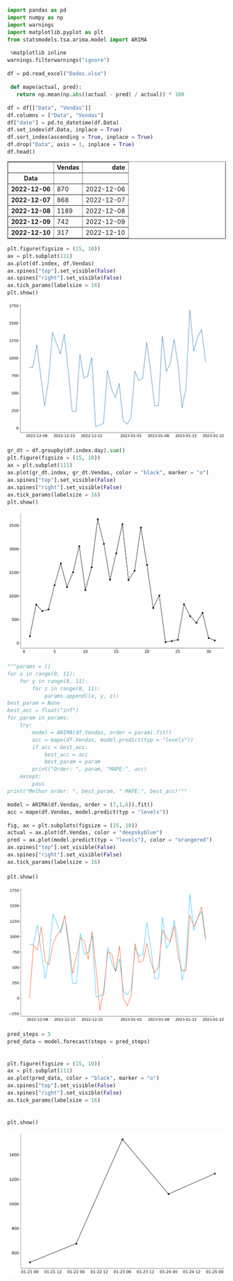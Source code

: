 ```python
import pandas as pd
import numpy as np
import warnings
import matplotlib.pyplot as plt
from statsmodels.tsa.arima.model import ARIMA
```


```python
 %matplotlib inline
warnings.filterwarnings("ignore")
```


```python
df = pd.read_excel("Dados.xlsx")
```


```python
 def mape(actual, pred):
   return np.mean(np.abs((actual - pred) / actual)) * 100
```


```python
df = df[["Data", "Vendas"]]
df.columns = ["Data", "Vendas"]
df["date"] = pd.to_datetime(df.Data)
df.set_index(df.Data, inplace = True)
df.sort_index(ascending = True, inplace = True)
df.drop("Data", axis = 1, inplace = True)
df.head()
```




<div>
<table border="1" class="dataframe">
  <thead>
    <tr style="text-align: right;">
      <th></th>
      <th>Vendas</th>
      <th>date</th>
    </tr>
    <tr>
      <th>Data</th>
      <th></th>
      <th></th>
    </tr>
  </thead>
  <tbody>
    <tr>
      <th>2022-12-06</th>
      <td>870</td>
      <td>2022-12-06</td>
    </tr>
    <tr>
      <th>2022-12-07</th>
      <td>868</td>
      <td>2022-12-07</td>
    </tr>
    <tr>
      <th>2022-12-08</th>
      <td>1189</td>
      <td>2022-12-08</td>
    </tr>
    <tr>
      <th>2022-12-09</th>
      <td>742</td>
      <td>2022-12-09</td>
    </tr>
    <tr>
      <th>2022-12-10</th>
      <td>317</td>
      <td>2022-12-10</td>
    </tr>
  </tbody>
</table>
</div>




```python
plt.figure(figsize = (15, 10))
ax = plt.subplot(111)
ax.plot(df.index, df.Vendas)
ax.spines["top"].set_visible(False)
ax.spines["right"].set_visible(False)
ax.tick_params(labelsize = 16)
plt.show()
```


    
![png](README_files/README_11_0.png)
    



```python
gr_dt = df.groupby(df.index.day).sum()
plt.figure(figsize = (15, 10))
ax = plt.subplot(111)
ax.plot(gr_dt.index, gr_dt.Vendas, color = "black", marker = "o")
ax.spines["top"].set_visible(False)
ax.spines["right"].set_visible(False)
ax.tick_params(labelsize = 16)
plt.show()
```


    
![png](README_files/README_12_0.png)
    



```python
"""params = []
for x in range(0, 11):
    for y in range(0, 11):
        for z in range(0, 11):
            params.append((x, y, z))
best_param = None
best_acc = float("inf")
for param in params:
    try:
        model = ARIMA(df.Vendas, order = param).fit()
        acc = mape(df.Vendas, model.predict(typ = "levels"))
        if acc < best_acc:
            best_acc = acc
            best_param = param
        print("Order: ", param, "MAPE:", acc)
    except: 
        pass
print("Melhor order: ", best_param, " MAPE:", best_acc)"""
```




```python
model = ARIMA(df.Vendas, order = (7,1,6)).fit()
acc = mape(df.Vendas, model.predict(typ = "levels"))
```


```python
fig, ax = plt.subplots(figsize = (15, 10))
actual = ax.plot(df.Vendas, color = "deepskyblue")
pred = ax.plot(model.predict(typ = "levels"), color = "orangered")
ax.spines["top"].set_visible(False)
ax.spines["right"].set_visible(False)
ax.tick_params(labelsize = 16)
 
plt.show()
```


    
![png](README_files/README_15_0.png)
    



```python
pred_steps = 5
pred_data = model.forecast(steps = pred_steps)


plt.figure(figsize = (15, 10))
ax = plt.subplot(111)
ax.plot(pred_data, color = "black", marker = "o")
ax.spines["top"].set_visible(False)
ax.spines["right"].set_visible(False)
ax.tick_params(labelsize = 16)


plt.show()

```


    
![png](README_files/README_16_0.png)
    

